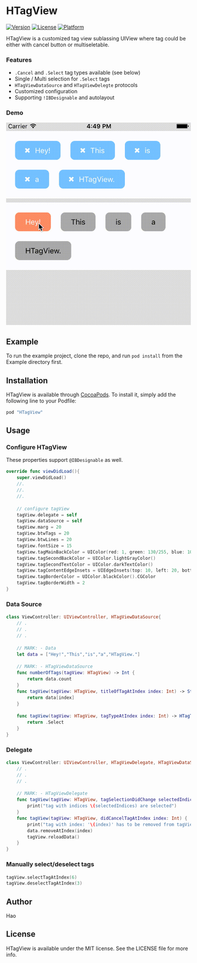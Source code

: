 # HTagView

<!--[![CI Status](http://img.shields.io/travis/Chang, Hao/HTagView.svg?style=flat)](https://travis-ci.org/Chang, Hao/HTagView)-->
[![Version](https://img.shields.io/cocoapods/v/HTagView.svg?style=flat)](http://cocoapods.org/pods/HTagView)
[![License](https://img.shields.io/cocoapods/l/HTagView.svg?style=flat)](http://cocoapods.org/pods/HTagView)
[![Platform](https://img.shields.io/cocoapods/p/HTagView.svg?style=flat)](http://cocoapods.org/pods/HTagView)

HTagView is a customized tag view sublassing UIView where tag could be either with cancel button or multiseletable.

### Features

- `.Cancel` and `.Select` tag types available (see below)
- Single / Multi selection for `.Select` tags
- `HTagViewDataSource` and `HTagViewDelegte` protocols
- Customized configuration
- Supporting `!IBDesignable` and autolayout

### Demo
![](demo.gif)




## Example

To run the example project, clone the repo, and run `pod install` from the Example directory first.

<!--## Requirements-->

## Installation

HTagView is available through [CocoaPods](http://cocoapods.org). To install
it, simply add the following line to your Podfile:

```ruby
pod "HTagView"
```

## Usage
### Configure HTagView
These properties support `@IBDesignable` as well.

```swift
override func viewDidLoad(){
	super.viewDidLoad()
	//.
	//.
	//.

	// configure tagView
	tagView.delegate = self
    tagView.dataSource = self
    tagView.marg = 20
    tagView.btwTags = 20
    tagView.btwLines = 20
    tagView.fontSize = 15
    tagView.tagMainBackColor = UIColor(red: 1, green: 130/255, blue: 103/255, alpha: 1)
    tagView.tagSecondBackColor = UIColor.lightGrayColor()
    tagView.tagSecondTextColor = UIColor.darkTextColor()
    tagView.tagContentEdgeInsets = UIEdgeInsets(top: 10, left: 20, bottom: 10, right: 20)
    tagView.tagBorderColor = UIColor.blackColor().CGColor
    tagView.tagBorderWidth = 2
}
```
### Data Source
```swift
class ViewController: UIViewController, HTagViewDataSource{
	// .
	// .
	// .

    // MARK: - Data
    let data = ["Hey!","This","is","a","HTagView."]

    // MARK: - HTagViewDataSource
    func numberOfTags(tagView: HTagView) -> Int {
    	return data.count
    }
    func tagView(tagView: HTagView, titleOfTagAtIndex index: Int) -> String {
        return data[index]
    }

    func tagView(tagView: HTagView, tagTypeAtIndex index: Int) -> HTagType {
        return .Select
    }
}
```
### Delegate
```swift
class ViewController: UIViewController, HTagViewDelegate, HTagViewDataSource {
	// .
	// .
	// .

	// MARK: - HTagViewDelegate
    func tagView(tagView: HTagView, tagSelectionDidChange selectedIndices: [Int]) {
        print("tag with indices \(selectedIndices) are selected")
    }
    func tagView(tagView: HTagView, didCancelTagAtIndex index: Int) {
        print("tag with index: '\(index)' has to be removed from tagView")
		data.removeAtIndex(index)
        tagView.reloadData()
    }
}
```
### Manually select/deselect tags
```swift
tagView.selectTagAtIndex(6)
tagView.deselectTagAtIndex(3)
```

## Author

Hao


## License

HTagView is available under the MIT license. See the LICENSE file for more info.
